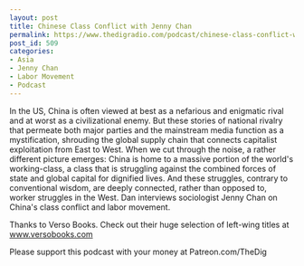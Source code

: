 ```yaml
---
layout: post
title: Chinese Class Conflict with Jenny Chan
permalink: https://www.thedigradio.com/podcast/chinese-class-conflict-with-jenny-chan/index.html
post_id: 509
categories: 
- Asia
- Jenny Chan
- Labor Movement
- Podcast
---
```


In the US, China is often viewed at best as a nefarious and enigmatic rival and at worst as a civilizational enemy. But these stories of national rivalry that permeate both major parties and the mainstream media function as a mystification, shrouding the global supply chain that connects capitalist exploitation from East to West. When we cut through the noise, a rather different picture emerges: China is home to a massive portion of the world's working-class, a class that is struggling against the combined forces of state and global capital for dignified lives. And these struggles, contrary to conventional wisdom, are deeply connected, rather than opposed to, worker struggles in the West. Dan interviews sociologist Jenny Chan on China's class conflict and labor movement.

Thanks to Verso Books. Check out their huge selection of left-wing titles at www.versobooks.com

Please support this podcast with your money at Patreon.com/TheDig